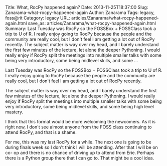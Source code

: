Title: What, RocPy happened again?
Date: 2013-11-25T18:37:00
Slug: Zanarama-what-rocpy-happened-again
Author: Zanarama
Tags: legacy, foss@rit
Category: legacy
URL: articles/Zanarama/what-rocpy-happened-again.html
save_as: articles/Zanarama/what-rocpy-happened-again.html
Summary: Last Tuesday was RocPy so the FOSSBox + FOSSClass took a trip to U of R. I really enjoy going to RocPy because the people and the community are really cool, but I don't feel I am getting a lot out of RocPy recently.  The subject matter is way over my head, and I barely understand the first few minutes of the lecture, let alone the deeper Pythoning. I would really enjoy if RocPy split the meetings into multiple smaller talks with some being very introductory, some being midlevel skills, and some  ... 

Last Tuesday was RocPy so the FOSSBox + FOSSClass took a trip to U of R. I
really enjoy going to RocPy because the people and the community are really
cool, but I don't feel I am getting a lot out of RocPy recently.

The subject matter is way over my head, and I barely understand the first few
minutes of the lecture, let alone the deeper Pythoning. I would really enjoy
if RocPy split the meetings into multiple smaller talks with some being very
introductory, some being midlevel skills, and some being high level mastery.

I think that this format would be more welcoming the newcomers. As it is right
now, I don't see almost anyone from the FOSS class continuing to attend RocPy,
and that is a shame.

For me, this was my last RocPy for a while. The next one is going to be during
finals week so I don't think I will be attending. After that I will be on co-
op and there is no chance of driving up to attend from Erie. Perhaps there is
a Python group there that I can go to. That might be a cool idea.


